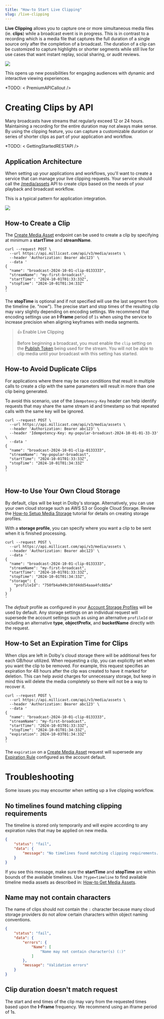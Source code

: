 ```yaml
---
title: "How-to Start Live Clipping"
slug: /live-clipping
---
```

**Live Clipping** allows you to capture one or more simultaneous media files (ie. **clips**) while a broadcast event is in progress. This is in contrast to a recording which is a media file that captures the full duration of a single source only after the completion of a broadcast. The duration of a clip can be customized to capture highlights or shorter segments while still live for use cases that want instant replay, social sharing, or audit reviews. 


![](../../assets/img/ac2eb6e3116ef7cdbf78a87b76207ab466689eec4f920c5cf77a38a3-live-clipping-overview.png)



This opens up new possibilities for engaging audiences with dynamic and interactive viewing experiences.

*TODO: \< PremiumAPICallout />

# Creating Clips by API

Many broadcasts have streams that regularly exceed 12 or 24 hours. Maintaining a recording for the entire duration may not always make sense. By using the clipping feature, you can capture a customizable duration or series of shorter clips as part of your application and workflow.

*TODO: \< GettingStartedRESTAPI />

## Application Architecture

When setting up your applications and workflows, you'll want to create a service that can manage your live clipping requests. Your service should call the [/media/assets](../../api/media-assets-list-media-assets.api.mdx) API to create clips based on the needs of your playback and broadcast workflow. 

This is a typical pattern for application integration.


![](../../assets/img/602a7d00dfd276b5f220021220a55eaebea6cb8f4692c6fd606a63e8-live-clipping-app-architecture.png)



## How-to Create a Clip

The [Create Media Asset](../../api/media-assets-create-media-asset.api.mdx) endpoint can be used to create a clip by specifying at minimum a **startTime** and **streamName**. 

```curl
curl --request POST \
  --url https://api.millicast.com/api/v3/media/assets \
  --header 'Authorization: Bearer abc123' \  
  --data '
{
  "name": "broadcast-2024-10-01-clip-0133333",
  "streamName": "my-first-broadcast",
  "startTime": "2024-10-01T01:33:33Z",
  "stopTime": "2024-10-01T01:34:33Z"
}
'
```

The **stopTime** is optional and if not specified will use the last segment from the timeline (ie. "now"). The precise start and stop times of the resulting clip may vary slightly depending on encoding settings. We recommend that encoding settings use an **I-Frame** period of `1s` when using the service to increase precision when aligning keyframes with media segments.

> 👍 Enable Live Clipping
> 
> Before beginning a broadcast, you must enable the `clip` setting on the [Publish Token](/millicast/streaming-dashboard/managing-your-tokens.md) being used for the stream. You will not be able to clip media until your broadcast with this setting has started.

## How-to Avoid Duplicate Clips

For applications where there may be race conditions that result in multiple calls to create a clip with the same parameters will result in more than one clip being generated.

To avoid this scenario, use of the `Idempotency-Key` header can help identify requests that may share the same stream id and timestamp so that repeated calls with the same key will be ignored.

```curl
curl --request POST \
  --url https://api.millicast.com/api/v3/media/assets \
  --header 'Authorization: Bearer abc123' \  
  --header 'Idempotency-Key: my-popular-broadcast-2024-10-01-01-33-33' \
  --data '
{
  "name": "broadcast-2024-10-01-clip-0133333",
  "streamName": "my-popular-broadcast",
  "startTime": "2024-10-01T01:33:33Z",
  "stopTime": "2024-10-01T01:34:33Z"
}
'


```

## How-to Use Your Own Cloud Storage

By default, clips will be kept in Dolby's storage. Alternatively, you can use your own cloud storage such as AWS S3 or Google Cloud Storage. Review the [How-to Setup Media Storage](/millicast/distribution/stream-recordings/how-to-setup-media-storage.md) tutorial for details on creating storage profiles. 

With a **storage profile**, you can specify where you want a clip to be sent when it is finished processing.

```curl
curl --request POST \
  --url https://api.millicast.com/api/v3/media/assets \
  --header 'Authorization: Bearer abc123' \
  --data '
{
  "name": "broadcast-2024-10-01-clip-0133333",
  "streamName": "my-first-broadcast",
  "startTime": "2024-10-01T01:33:33Z",
  "stopTime": "2024-10-01T01:34:33Z",
  "storage": {
    "profileId": "750fb4a949c38fd4dd54aaa4fc885a"
  }
}
'
```

The _default_ profile as configured in your [Account Storage Profiles](../../api/account-list-storage-profiles.api.mdx) will be used by default. Any storage settings on an individual request will supersede the account settings such as using an alternative `profileId` or including an alternative **type**, **objectPrefix**, and **bucketName** directly with the request.

## How-to Set an Expiration Time for Clips

When clips are left in Dolby's cloud storage there will be additional fees for each GB/hour utilized. When requesting a clip, you can explicitly set when you want the clip to be removed. For example, this request specifies an expiration for 48 hours after the clip was created to have it marked for deletion. This can help avoid charges for unnecessary storage, but keep in mind this will delete the media completely so there will not be a way to recover it.

```curl
curl --request POST \
  --url https://api.millicast.com/api/v3/media/assets \
  --header 'Authorization: Bearer abc123' \  
  --data '
{
  "name": "broadcast-2024-10-01-clip-0133333",
  "streamName": "my-first-broadcast",
  "startTime": "2024-10-01T01:33:33Z",
  "stopTime": "2024-10-01T01:34:33Z",
  "expiration": 2024-10-03T01:34:33Z"
}
'
```

The `expiration` on a [Create Media Asset](../../api/media-assets-create-media-asset.api.mdx) request will supersede any [Expiration Rule](../../api/account-get-expiration-rules.api.mdx) configured as the account default.

# Troubleshooting

Some issues you may encounter when setting up a live clipping workflow.

## No timelines found matching clipping requirements

The timeline is stored only temporarily and will expire according to any expiration rules that may be applied on new media. 

```json
{
    "status": "fail",
    "data": {
        "message": "No timelines found matching clipping requirements. Ensure clipping is enabled on token and Timeline(s) with specified conditions exist."
    }
}
```

If you see this message, make sure the **startTime** and **stopTime** are within bounds of the available timelines. Use `?type=timeline` to find available timeline media assets as described in: [How-to Get Media Assets](/millicast/distribution/stream-recordings/how-to-get-media-assets.md).

## Name may not contain characters

The name of clips should not contain the `:` character because many cloud storage providers do not allow certain characters within object naming conventions.

```json
{
    "status": "fail",
    "data": {
        "errors": {
            "Name": [
                "Name may not contain character(s) (:)"
            ]
        },
        "message": "Validation errors"
    }
}
```

## Clip duration doesn't match request

The start and end times of the clip may vary from the requested times based upon the **I-Frame** frequency. We recommend using an iframe period of 1s.
